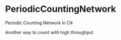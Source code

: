 # PeriodicCountingNetwork
Periodic Counting Network in C#

Another way to count with high throughput
